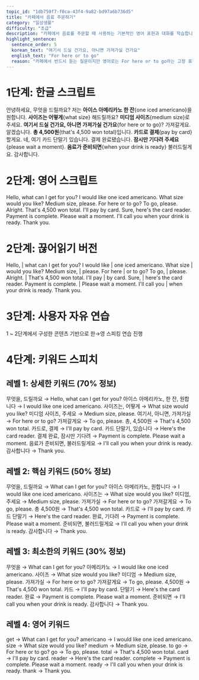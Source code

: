 ```yaml
---
topic_id: "1db759f7-f0ca-43f4-9a82-bd97a6b736d5"
title: "카페에서 음료 주문하기"
category: "일상생활"
difficulty: "초급"
description: "카페에서 음료를 주문할 때 사용하는 기본적인 영어 표현과 대화를 학습합니다."
highlight_sentence:
  sentence_order: 5
  korean_text: "여기서 드실 건가요, 아니면 가져가실 건가요"
  english_text: "For here or to go"
  reason: "카페에서 반드시 듣는 질문이지만 영어로는 For here or to go라는 고정 표현을 모르면 막히는 문장"
---
```


# 1단계: 한글 스크립트

안녕하세요, 무엇을 드릴까요?
저는 **아이스 아메리카노 한 잔**{one iced americano}을 원합니다.
**사이즈는 어떻게**{what size} 해드릴까요?
**미디엄 사이즈**{medium size}로 주세요.
**여기서 드실 건가요, 아니면 가져가실 건가요**{for here or to go}?
가져갈게요.
알겠습니다. **총 4,500원**{that's 4,500 won total}입니다.
**카드로 결제**{pay by card} 할게요.
네, 여기 카드 단말기 있습니다.
결제 완료됐습니다. **잠시만 기다려 주세요**{please wait a moment}.
**음료가 준비되면**{when your drink is ready} 불러드릴게요.
감사합니다.

# 2단계: 영어 스크립트

Hello, what can I get for you?
I would like one iced americano.
What size would you like?
Medium size, please.
For here or to go?
To go, please.
Alright. That's 4,500 won total.
I'll pay by card.
Sure, here's the card reader.
Payment is complete. Please wait a moment.
I'll call you when your drink is ready.
Thank you.

# 2단계: 끊어읽기 버전

Hello, | what can I get for you?
I would like | one iced americano.
What size | would you like?
Medium size, | please.
For here | or to go?
To go, | please.
Alright. | That's 4,500 won total.
I'll pay | by card.
Sure, | here's the card reader.
Payment is complete. | Please wait a moment.
I'll call you | when your drink is ready.
Thank you.

# 3단계: 사용자 자유 연습

1 ~ 2단계에서 구성한 콘텐츠 기반으로 한→영 스피킹 연습 진행

# 4단계: 키워드 스피치

## 레벨 1: 상세한 키워드 (70% 정보)

무엇을, 드릴까요 → Hello, what can I get for you?
아이스 아메리카노, 한 잔, 원합니다 → I would like one iced americano.
사이즈는, 어떻게 → What size would you like?
미디엄 사이즈, 주세요 → Medium size, please.
여기서, 아니면, 가져가실 → For here or to go?
가져갈게요 → To go, please.
총, 4,500원 → That's 4,500 won total.
카드로, 결제 → I'll pay by card.
카드 단말기, 있습니다 → Here's the card reader.
결제 완료, 잠시만 기다려 → Payment is complete. Please wait a moment.
음료가 준비되면, 불러드릴게요 → I'll call you when your drink is ready.
감사합니다 → Thank you.

## 레벨 2: 핵심 키워드 (50% 정보)

무엇을, 드릴까요 → What can I get for you?
아이스 아메리카노, 원합니다 → I would like one iced americano.
사이즈는 → What size would you like?
미디엄, 주세요 → Medium size, please.
가져가실 → For here or to go?
가져갈게요 → To go, please.
총 4,500원 → That's 4,500 won total.
카드로 → I'll pay by card.
카드 단말기 → Here's the card reader.
완료, 기다려 → Payment is complete. Please wait a moment.
준비되면, 불러드릴게요 → I'll call you when your drink is ready.
감사합니다 → Thank you.

## 레벨 3: 최소한의 키워드 (30% 정보)

무엇을 → What can I get for you?
아메리카노 → I would like one iced americano.
사이즈 → What size would you like?
미디엄 → Medium size, please.
가져가실 → For here or to go?
가져갈게요 → To go, please.
4,500원 → That's 4,500 won total.
카드 → I'll pay by card.
단말기 → Here's the card reader.
완료 → Payment is complete. Please wait a moment.
준비되면 → I'll call you when your drink is ready.
감사합니다 → Thank you.

## 레벨 4: 영어 키워드

get → What can I get for you?
americano → I would like one iced americano.
size → What size would you like?
medium → Medium size, please.
to go → For here or to go?
go → To go, please.
total → That's 4,500 won total.
card → I'll pay by card.
reader → Here's the card reader.
complete → Payment is complete. Please wait a moment.
ready → I'll call you when your drink is ready.
thank → Thank you.